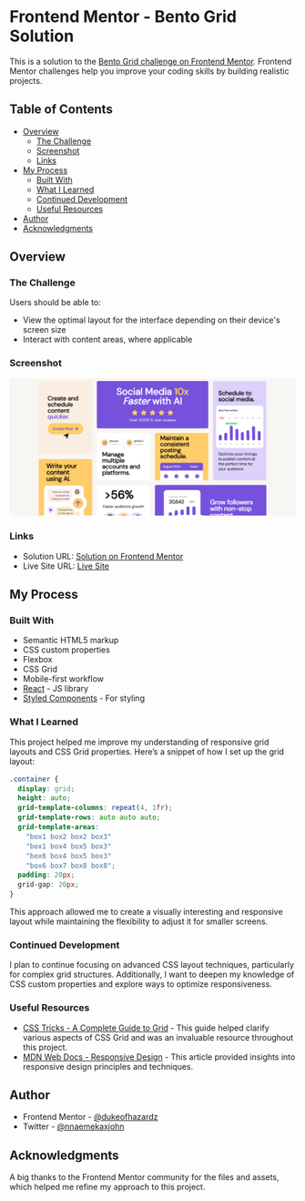 # Frontend Mentor - Bento Grid Solution

This is a solution to the [Bento Grid challenge on Frontend Mentor](https://www.frontendmentor.io/challenges/bento-grid-RMydElrlOj). Frontend Mentor challenges help you improve your coding skills by building realistic projects.

## Table of Contents

- [Overview](#overview)
  - [The Challenge](#the-challenge)
  - [Screenshot](#screenshot)
  - [Links](#links)
- [My Process](#my-process)
  - [Built With](#built-with)
  - [What I Learned](#what-i-learned)
  - [Continued Development](#continued-development)
  - [Useful Resources](#useful-resources)
- [Author](#author)
- [Acknowledgments](#acknowledgments)

## Overview

### The Challenge

Users should be able to:

- View the optimal layout for the interface depending on their device's screen size
- Interact with content areas, where applicable

### Screenshot

![Bento Grid Solution](./screenshot.png)

### Links

- Solution URL: [Solution on Frontend Mentor](https://www.frontendmentor.io/solutions/your-solution-url)
- Live Site URL: [Live Site](https://your-live-site-url.com)

## My Process

### Built With

- Semantic HTML5 markup
- CSS custom properties
- Flexbox
- CSS Grid
- Mobile-first workflow
- [React](https://reactjs.org/) - JS library
- [Styled Components](https://styled-components.com/) - For styling

### What I Learned

This project helped me improve my understanding of responsive grid layouts and CSS Grid properties. Here’s a snippet of how I set up the grid layout:

```css
.container {
  display: grid;
  height: auto;
  grid-template-columns: repeat(4, 1fr);
  grid-template-rows: auto auto auto;
  grid-template-areas:
    "box1 box2 box2 box3"
    "box1 box4 box5 box3"
    "box6 box4 box5 box3"
    "box6 box7 box8 box8";
  padding: 20px;
  grid-gap: 20px;
}
```

This approach allowed me to create a visually interesting and responsive layout while maintaining the flexibility to adjust it for smaller screens.

### Continued Development

I plan to continue focusing on advanced CSS layout techniques, particularly for complex grid structures. Additionally, I want to deepen my knowledge of CSS custom properties and explore ways to optimize responsiveness.

### Useful Resources

- [CSS Tricks - A Complete Guide to Grid](https://css-tricks.com/snippets/css/complete-guide-grid/) - This guide helped clarify various aspects of CSS Grid and was an invaluable resource throughout this project.
- [MDN Web Docs - Responsive Design](https://developer.mozilla.org/en-US/docs/Learn/CSS/CSS_layout/Responsive_Design) - This article provided insights into responsive design principles and techniques.

## Author

- Frontend Mentor - [@dukeofhazardz](https://www.frontendmentor.io/profile/dukeofhazardz)
- Twitter - [@nnaemekaxjohn](https://www.twitter.com/nnaemekaxjohn)

## Acknowledgments

A big thanks to the Frontend Mentor community for the files and assets, which helped me refine my approach to this project.
